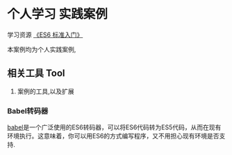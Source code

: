 # 个人学习 实践案例
学习资源 [《ES6 标准入门》](http://es6.ruanyifeng.com)  

本案例均为个人实践案例,

## 相关工具 Tool

1. 案例的工具,以及扩展

### Babel转码器

[babel](https://babeljs.io/)是一个广泛使用的ES6转码器，可以将ES6代码转为ES5代码，从而在现有环境执行。这意味着，你可以用ES6的方式编写程序，又不用担心现有环境是否支持.
